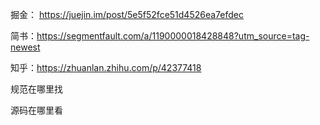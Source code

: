 掘金： https://juejin.im/post/5e5f52fce51d4526ea7efdec

简书：https://segmentfault.com/a/1190000018428848?utm_source=tag-newest

知乎：https://zhuanlan.zhihu.com/p/42377418

规范在哪里找

源码在哪里看